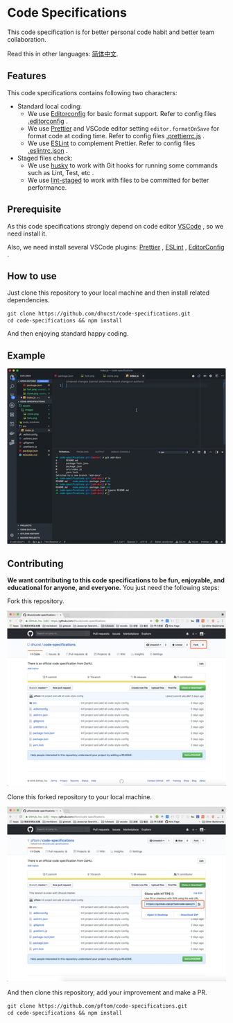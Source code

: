 # Code Specifications

This code specification is for better personal code habit and better team collaboration.

Read this in other languages: [简体中文](./README.zh-CN.md).

## Features

This code specifications contains following two characters:

- Standard local coding:
  - We use [Editorconfig](https://editorconfig.org/) for basic format support. Refer to config files [.editorconfig](./.editorconfig) .
  - We use [Prettier](https://prettier.io/) and VSCode editor setting `editor.formatOnSave` for format code at coding time. Refer to config files [.prettierrc.js](./.prettierrc.js) .
  - We use [ESLint](https://eslint.org/) to complement Prettier. Refer to config files [.eslintrc.json](./.eslintrc.json) .
- Staged files check:
  - We use [husky](https://github.com/typicode/husky) to work with Git hooks for running some commands such as Lint, Test, etc .
  - We use [lint-staged](https://github.com/okonet/lint-staged) to work with files to be committed for better performance.

## Prerequisite

As this code specifications strongly depend on code editor [VSCode](https://code.visualstudio.com/) , so we need install it.

Also, we need install several VSCode plugins: [Prettier](https://marketplace.visualstudio.com/items?itemName=esbenp.prettier-vscode) , [ESLint](https://marketplace.visualstudio.com/items?itemName=dbaeumer.vscode-eslint) , [EditorConfig](https://marketplace.visualstudio.com/items?itemName=EditorConfig.EditorConfig) .

## How to use

Just clone this repository to your local machine and then install related dependencies.

```shell
git clone https://github.com/dhucst/code-specifications.git
cd code-specifications && npm install
```

And then enjoying standard happy coding.

## Example

![See examples](./assets/images/example.gif)

## Contributing

**We want contributing to this code specifications to be fun, enjoyable, and educational for anyone, and everyone.** You just need the following steps:

Fork this repository.

![Fork this repository](./assets/images/fork.png)

Clone this forked repository to your local machine.

![Clone to your local machine](./assets/images/clone.png)

And then clone this repository, add your improvement and make a PR.

```shell
git clone https://github.com/pftom/code-specifications.git
cd code-specifications && npm install
```
